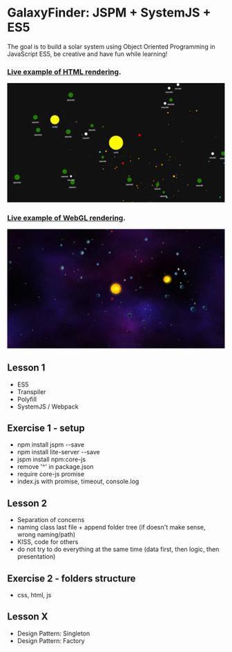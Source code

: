 # GalaxyFinder: JSPM + SystemJS + ES5
The goal is to build a solar system using Object Oriented Programming in JavaScript ES5, be creative and have fun while learning!

### [Live example of HTML rendering](https://galaxyfinder-production.web.app/).
![HTML rendering](./html.png)

### [Live example of WebGL rendering](https://galaxyfinder-production.web.app?3d).
![WebGL rendering](./webgl.png)


## Lesson 1
- ES5
- Transpiler
- Polyfill
- SystemJS / Webpack

## Exercise 1 - setup
- npm install jspm --save
- npm install lite-server --save
- jspm install npm:core-js
- remove '^' in package.json
- require core-js promise
- index.js with promise, timeout, console.log


## Lesson 2
- Separation of concerns
- naming class last file + append folder tree (if doesn't make sense, wrong naming/path)
- KISS, code for others
- do not try to do everything at the same time (data first, then logic, then presentation)

## Exercise 2 - folders structure
- css, html, js


## Lesson X
- Design Pattern: Singleton
- Design Pattern: Factory
